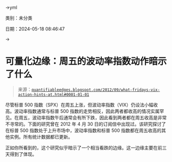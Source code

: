 →yml

类别：未分类

日期：2024-05-18 08:46:47

→

# 可量化边缘：周五的波动率指数动作暗示了什么

> 来源：[`quantifiableedges.blogspot.com/2012/09/what-fridays-vix-action-hints-at.html#0001-01-01`](http://quantifiableedges.blogspot.com/2012/09/what-fridays-vix-action-hints-at.html#0001-01-01)

尽管标普 500 指数（SPX）在周五上涨，但波动率指数（VIX）仍设法小幅收高。波动率指数通常与标普 500 指数的走势相反，因此两者都收高的情况实属罕见。在周五，波动率指数午后通常会有所下跌，因此看到两者都在周五收高是非常不寻常的。下面的研究曾在 2012 年 4 月 30 日的订阅信中出现过。该研究探讨了在标普 500 指数处于上升市场中，波动率指数和标普 500 指数都在周五收高的其他实例。所有统计数据都已更新。

正如你所看到的，这个研究似乎暗示了一个相当看跌的边缘。这一边缘主要在前三天得到了体现。
